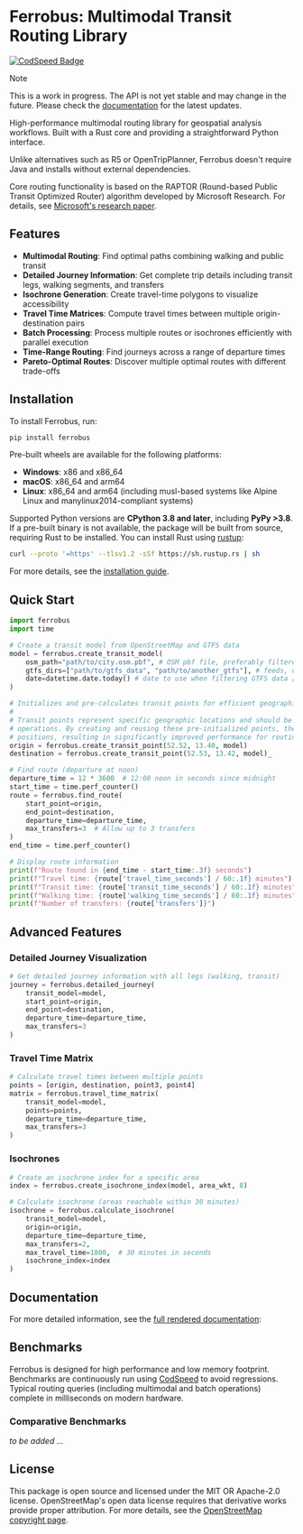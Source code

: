 # Ferrobus: Multimodal Transit Routing Library

[![CodSpeed Badge](https://img.shields.io/endpoint?url=https://codspeed.io/badge.json)](https://codspeed.io/chingiztob/ferrobus)

> [!NOTE]
> This is a work in progress. The API is not yet stable and may change in the future. Please check the [documentation](https://ferrobus.readthedocs.io/) for the latest updates.

High-performance multimodal routing library for geospatial analysis workflows. Built with a Rust core and providing a straightforward Python interface.

Unlike alternatives such as R5 or OpenTripPlanner, Ferrobus doesn't require Java and installs without external dependencies.

Core routing functionality is based on the RAPTOR (Round-based Public Transit Optimized Router) algorithm developed by Microsoft Research. For details, see [Microsoft's research paper](https://www.microsoft.com/en-us/research/wp-content/uploads/2012/01/raptor_alenex.pdf).

## Features

- **Multimodal Routing**: Find optimal paths combining walking and public transit
- **Detailed Journey Information**: Get complete trip details including transit legs, walking segments, and transfers
- **Isochrone Generation**: Create travel-time polygons to visualize accessibility
- **Travel Time Matrices**: Compute travel times between multiple origin-destination pairs
- **Batch Processing**: Process multiple routes or isochrones efficiently with parallel execution
- **Time-Range Routing**: Find journeys across a range of departure times
- **Pareto-Optimal Routes**: Discover multiple optimal routes with different trade-offs

## Installation

To install Ferrobus, run:

```bash
pip install ferrobus
```

Pre-built wheels are available for the following platforms:

- **Windows**: x86 and x86_64
- **macOS**: x86_64 and arm64
- **Linux**: x86_64 and arm64 (including musl-based systems like Alpine Linux and manylinux2014-compliant systems)

Supported Python versions are **CPython 3.8 and later**, including **PyPy >3.8**.
If a pre-built binary is not available, the package will be built from source, requiring Rust to be installed. You can install Rust using [rustup](https://rustup.rs/):

```bash
curl --proto '=https' --tlsv1.2 -sSf https://sh.rustup.rs | sh
```

For more details, see the [installation guide](https://ferrobus.readthedocs.io/en/latest/installation.html).

## Quick Start

```python
import ferrobus
import time

# Create a transit model from OpenStreetMap and GTFS data
model = ferrobus.create_transit_model(
    osm_path="path/to/city.osm.pbf", # OSM pbf file, preferably filtered by region and tag
    gtfs_dirs=["path/to/gtfs_data", "path/to/another_gtfs"], # feeds, operating in the same region
    date=datetime.date.today() # date to use when filtering GTFS data / None for all dates
)

# Initializes and pre-calculates transit points for efficient geographic operations.
#
# Transit points represent specific geographic locations and should be used as inputs for all route calculations and related
# operations. By creating and reusing these pre-initialized points, the system avoids redundant computations of geographic
# positions, resulting in significantly improved performance for routing and spatial queries.
origin = ferrobus.create_transit_point(52.52, 13.40, model)
destination = ferrobus.create_transit_point(52.53, 13.42, model)_

# Find route (departure at noon)
departure_time = 12 * 3600  # 12:00 noon in seconds since midnight
start_time = time.perf_counter()
route = ferrobus.find_route(
    start_point=origin,
    end_point=destination,
    departure_time=departure_time,
    max_transfers=3  # Allow up to 3 transfers
)
end_time = time.perf_counter()

# Display route information
print(f"Route found in {end_time - start_time:.3f} seconds")
print(f"Travel time: {route['travel_time_seconds'] / 60:.1f} minutes")
print(f"Transit time: {route['transit_time_seconds'] / 60:.1f} minutes")
print(f"Walking time: {route['walking_time_seconds'] / 60:.1f} minutes")
print(f"Number of transfers: {route['transfers']}")
```

## Advanced Features

### Detailed Journey Visualization

```python
# Get detailed journey information with all legs (walking, transit)
journey = ferrobus.detailed_journey(
    transit_model=model,
    start_point=origin,
    end_point=destination,
    departure_time=departure_time,
    max_transfers=3
)
```

### Travel Time Matrix

```python
# Calculate travel times between multiple points
points = [origin, destination, point3, point4]
matrix = ferrobus.travel_time_matrix(
    transit_model=model,
    points=points,
    departure_time=departure_time,
    max_transfers=3
)
```

### Isochrones

```python
# Create an isochrone index for a specific area
index = ferrobus.create_isochrone_index(model, area_wkt, 8)

# Calculate isochrone (areas reachable within 30 minutes)
isochrone = ferrobus.calculate_isochrone(
    transit_model=model,
    origin=origin,
    departure_time=departure_time,
    max_transfers=2,
    max_travel_time=1800,  # 30 minutes in seconds
    isochrone_index=index
)
```

## Documentation

For more detailed information, see the [full rendered documentation](https://ferrobus.readthedocs.io/):

## Benchmarks

Ferrobus is designed for high performance and low memory footprint. Benchmarks are continuously run using [CodSpeed](https://codspeed.io/chingiztob/ferrobus) to avoid regressions. Typical routing queries (including multimodal and batch operations) complete in milliseconds on modern hardware.

### Comparative Benchmarks

*to be added ...*

## License

This package is open source and licensed under the MIT OR Apache-2.0 license. OpenStreetMap's open data license requires that derivative works provide proper attribution. For more details, see the [OpenStreetMap copyright page](https://www.openstreetmap.org/copyright/).
